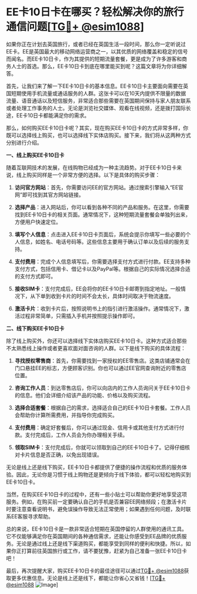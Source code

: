 # EE卡10日卡在哪买？轻松解决你的旅行通信问题[[TG💪+ @esim1088](https://t.me/s/esim1088)]

如果你正在计划去英国旅行，或者已经在英国生活一段时间，那么你一定听说过EE卡。EE是英国最大的移动网络运营商之一，以其优质的网络覆盖和稳定的信号而闻名。而EE卡10日卡，作为其提供的短期流量套餐，更是成为了许多游客和商务人士的首选。那么，EE卡10日卡到底在哪里能买到呢？这篇文章将为你详细解答。

首先，让我们来了解一下EE卡10日卡的基本信息。EE卡10日卡主要面向需要在英国短期使用手机流量或通话服务的人群。这张卡可以在10天内提供不限量的数据流量、语音通话以及短信服务，非常适合那些需要在英国期间保持与家人朋友联系或者处理工作事务的人士。无论是浏览社交媒体、观看在线视频，还是拨打国际长途，EE卡10日卡都能满足你的需求。

那么，如何购买EE卡10日卡呢？其实，现在购买EE卡10日卡的方式非常多样，你既可以选择线上购买，也可以选择线下实体店购买。接下来，我们将从这两种方式分别进行介绍。

**一、线上购买EE卡10日卡**

随着互联网技术的发展，在线购物已经成为一种主流趋势。对于EE卡10日卡来说，线上购买同样是一个非常方便的选择。以下是具体的购买步骤：

1. **访问官方网站**：首先，你需要访问EE的官方网站。通过搜索引擎输入“EE官网”即可找到其官方网站链接。
   
2. **选择产品**：进入网站后，你可以看到各种不同的产品和服务。在这里，你需要找到EE卡10日卡的相关页面。通常情况下，这种短期流量套餐会单独列出来，方便用户快速定位。

3. **填写个人信息**：点击进入EE卡10日卡页面后，系统会提示你填写一些必要的个人信息，如姓名、电话号码等。这些信息主要用于确认订单以及后续的服务支持。

4. **支付费用**：完成个人信息填写后，你需要选择支付方式进行付款。EE支持多种支付方式，包括信用卡、借记卡以及PayPal等。根据自己的实际情况选择合适的支付方式即可。

5. **接收SIM卡**：支付完成后，EE会将你的EE卡10日卡邮寄到指定地址。一般情况下，从下单到收到卡片的时间不会太长，具体时间取决于物流速度。

6. **激活卡片**：收到卡片后，按照说明书上的指引进行激活操作。通常情况下，激活过程非常简单，只需插入手机并按照提示操作即可。

**二、线下购买EE卡10日卡**

除了线上购买外，你还可以选择线下实体店购买EE卡10日卡。这种方式适合那些不太熟悉线上操作或者更喜欢面对面咨询的人群。以下是线下购买的具体流程：

1. **寻找授权零售商**：首先，你需要找到一家授权的EE零售店。这类店铺通常会在门口悬挂EE的标志，方便顾客识别。你也可以通过EE官网查询附近的零售店位置。

2. **咨询工作人员**：到达零售店后，你可以向店内的工作人员询问关于EE卡10日卡的信息。他们会详细介绍该产品的功能、价格以及购买流程。

3. **选择合适套餐**：根据自己的需求，选择适合自己的EE卡10日卡套餐。工作人员会帮助你计算所需费用，并指导你完成购买。

4. **支付费用**：确定好套餐后，你可以通过现金、信用卡或其他支付方式进行付款。支付完成后，工作人员会为你办理相关手续。

5. **领取SIM卡**：支付完成后，你就可以领取到自己的EE卡10日卡了。记得仔细核对卡片信息是否正确，以免出现错误。

无论是线上还是线下购买，EE卡10日卡都提供了便捷的操作流程和优质的服务体验。因此，无论你是习惯于线上购物还是更倾向于线下体验，都可以轻松地购买到EE卡10日卡。

当然，在购买EE卡10日卡的过程中，还有一些小贴士可以帮助你更好地享受这项服务。例如，在购买前一定要确认自己的手机是否兼容EE网络频段；在激活卡片时要注意查看说明书，避免误操作导致无法正常使用；如果遇到任何问题，及时联系EE客服寻求帮助。

总的来说，EE卡10日卡是一款非常适合短期在英国停留的人群使用的通讯工具。它不仅能够满足你在英国期间的各种通信需求，还能让你感受到EE品牌的优质服务。无论是通过线上还是线下渠道购买，都能享受到同样的便利和快捷。所以，如果你正打算前往英国旅行或工作，请不要犹豫，赶紧为自己准备一张EE卡10日卡吧！

最后，再次提醒大家，购买EE卡10日卡的最佳途径可以通过[TG💪+ @esim1088](https://t.me/s/esim1088)获取更多优惠信息。无论是线上还是线下，都能让你省心又省钱！[[TG💪+ @esim1088](https://t.me/s/esim1088) ![Image](https://i.postimg.cc/4NQfJmqS/Snipaste-2025-05-13-00-14-12.png)]